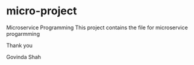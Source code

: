 # micro-project
Microservice Programming
This project contains the file for microservice progarmming

Thank you

Govinda Shah
